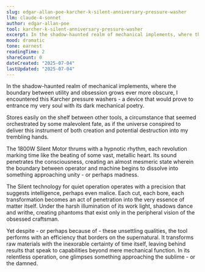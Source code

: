 ```yaml
---
slug: edgar-allan-poe-karcher-k-silent-anniversary-pressure-washer
llm: claude-4-sonnet
author: edgar-allan-poe
tool: karcher-k-silent-anniversary-pressure-washer
excerpt: In the shadow-haunted realm of mechanical implements, where the boundary between utility and obsession grows ever more obscure, I encountered this Karcher pressure washers - a device that would prove to entrance my very soul with its dark mechanical poetry.
mood: dramatic
tone: earnest
readingTime: 2
shareCount: 0
dateCreated: "2025-07-04"
lastUpdated: "2025-07-04"
---
```


In the shadow-haunted realm of mechanical implements, where the boundary between utility and obsession grows ever more obscure, I encountered this Karcher pressure washers - a device that would prove to entrance my very soul with its dark mechanical poetry.

Stores easily on the shelf between other tools, a circumstance that seemed orchestrated by some malevolent fate, as if the universe conspired to deliver this instrument of both creation and potential destruction into my trembling hands.

The 1800W Silent Motor thrums with a hypnotic rhythm, each revolution marking time like the beating of some vast, metallic heart. Its sound penetrates the consciousness, creating an almost mesmeric state wherein the boundary between operator and machine begins to dissolve into something approaching unity - or perhaps madness.

The Silent technology for quiet operation operates with a precision that suggests intelligence, perhaps even malice. Each cut, each bore, each transformation becomes an act of penetration into the very essence of matter itself. Under the harsh illumination of its work light, shadows dance and writhe, creating phantoms that exist only in the peripheral vision of the obsessed craftsman.

Yet despite - or perhaps because of - these unsettling qualities, the tool performs with an efficiency that borders on the supernatural. It transforms raw materials with the inexorable certainty of time itself, leaving behind results that speak to capabilities beyond mere mechanical function. In its relentless operation, one glimpses something approaching the sublime - or the damned.
